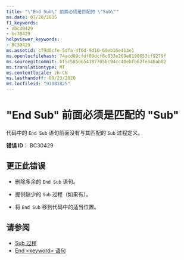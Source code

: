 ```yaml
---
title: "\"End Sub\" 前面必须是匹配的 \"Sub\""
ms.date: 07/20/2015
f1_keywords:
- vbc30429
- bc30429
helpviewer_keywords:
- BC30429
ms.assetid: cf9d0cfe-5dfa-4f6d-9d10-69eb16e413e1
ms.openlocfilehash: 74acd09cfdf09dcf8c833e269e8198653cf9279f
ms.sourcegitcommit: bf5c5850654187705bc94cc40ebfb62fe346ab02
ms.translationtype: MT
ms.contentlocale: zh-CN
ms.lasthandoff: 09/23/2020
ms.locfileid: "91081825"
---
```

# <a name="end-sub-must-be-preceded-by-a-matching-sub"></a>"End Sub" 前面必须是匹配的 "Sub"

代码中的 `End Sub` 语句前面没有与其匹配的 `Sub` 过程定义。  
  
 **错误 ID：** BC30429  
  
## <a name="to-correct-this-error"></a>更正此错误  
  
- 删除多余的 `End Sub` 语句。  
  
- 提供缺少的 `Sub` 过程（如果有）。  
  
- 将 `End Sub` 移到代码中的适当位置。  
  
## <a name="see-also"></a>请参阅

- [Sub 过程](../programming-guide/language-features/procedures/sub-procedures.md)
- [End \<keyword> 语句](../language-reference/statements/end-keyword-statement.md)
